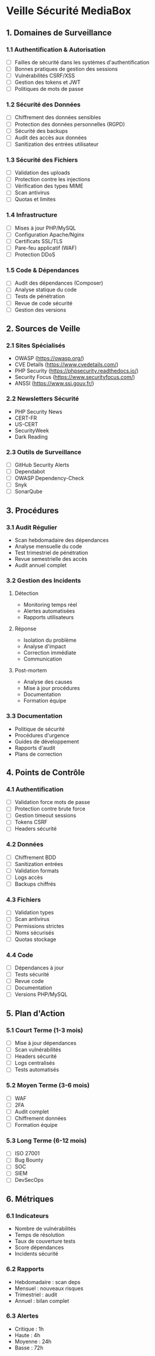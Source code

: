 # Veille Sécurité MediaBox

## 1. Domaines de Surveillance

### 1.1 Authentification & Autorisation
- [ ] Failles de sécurité dans les systèmes d'authentification
- [ ] Bonnes pratiques de gestion des sessions
- [ ] Vulnérabilités CSRF/XSS
- [ ] Gestion des tokens et JWT
- [ ] Politiques de mots de passe

### 1.2 Sécurité des Données
- [ ] Chiffrement des données sensibles
- [ ] Protection des données personnelles (RGPD)
- [ ] Sécurité des backups
- [ ] Audit des accès aux données
- [ ] Sanitization des entrées utilisateur

### 1.3 Sécurité des Fichiers
- [ ] Validation des uploads
- [ ] Protection contre les injections
- [ ] Vérification des types MIME
- [ ] Scan antivirus
- [ ] Quotas et limites

### 1.4 Infrastructure
- [ ] Mises à jour PHP/MySQL
- [ ] Configuration Apache/Nginx
- [ ] Certificats SSL/TLS
- [ ] Pare-feu applicatif (WAF)
- [ ] Protection DDoS

### 1.5 Code & Dépendances
- [ ] Audit des dépendances (Composer)
- [ ] Analyse statique du code
- [ ] Tests de pénétration
- [ ] Revue de code sécurité
- [ ] Gestion des versions

## 2. Sources de Veille

### 2.1 Sites Spécialisés
- OWASP (https://owasp.org/)
- CVE Details (https://www.cvedetails.com/)
- PHP Security (https://phpsecurity.readthedocs.io/)
- Security Focus (https://www.securityfocus.com/)
- ANSSI (https://www.ssi.gouv.fr/)

### 2.2 Newsletters Sécurité
- PHP Security News
- CERT-FR
- US-CERT
- SecurityWeek
- Dark Reading

### 2.3 Outils de Surveillance
- [ ] GitHub Security Alerts
- [ ] Dependabot
- [ ] OWASP Dependency-Check
- [ ] Snyk
- [ ] SonarQube

## 3. Procédures

### 3.1 Audit Régulier
- Scan hebdomadaire des dépendances
- Analyse mensuelle du code
- Test trimestriel de pénétration
- Revue semestrielle des accès
- Audit annuel complet

### 3.2 Gestion des Incidents
1. Détection
   - Monitoring temps réel
   - Alertes automatisées
   - Rapports utilisateurs

2. Réponse
   - Isolation du problème
   - Analyse d'impact
   - Correction immédiate
   - Communication

3. Post-mortem
   - Analyse des causes
   - Mise à jour procédures
   - Documentation
   - Formation équipe

### 3.3 Documentation
- Politique de sécurité
- Procédures d'urgence
- Guides de développement
- Rapports d'audit
- Plans de correction

## 4. Points de Contrôle

### 4.1 Authentification
- [ ] Validation force mots de passe
- [ ] Protection contre brute force
- [ ] Gestion timeout sessions
- [ ] Tokens CSRF
- [ ] Headers sécurité

### 4.2 Données
- [ ] Chiffrement BDD
- [ ] Sanitization entrées
- [ ] Validation formats
- [ ] Logs accès
- [ ] Backups chiffrés

### 4.3 Fichiers
- [ ] Validation types
- [ ] Scan antivirus
- [ ] Permissions strictes
- [ ] Noms sécurisés
- [ ] Quotas stockage

### 4.4 Code
- [ ] Dépendances à jour
- [ ] Tests sécurité
- [ ] Revue code
- [ ] Documentation
- [ ] Versions PHP/MySQL

## 5. Plan d'Action

### 5.1 Court Terme (1-3 mois)
- [ ] Mise à jour dépendances
- [ ] Scan vulnérabilités
- [ ] Headers sécurité
- [ ] Logs centralisés
- [ ] Tests automatisés

### 5.2 Moyen Terme (3-6 mois)
- [ ] WAF
- [ ] 2FA
- [ ] Audit complet
- [ ] Chiffrement données
- [ ] Formation équipe

### 5.3 Long Terme (6-12 mois)
- [ ] ISO 27001
- [ ] Bug Bounty
- [ ] SOC
- [ ] SIEM
- [ ] DevSecOps

## 6. Métriques

### 6.1 Indicateurs
- Nombre de vulnérabilités
- Temps de résolution
- Taux de couverture tests
- Score dépendances
- Incidents sécurité

### 6.2 Rapports
- Hebdomadaire : scan deps
- Mensuel : nouveaux risques
- Trimestriel : audit
- Annuel : bilan complet

### 6.3 Alertes
- Critique : 1h
- Haute : 4h
- Moyenne : 24h
- Basse : 72h
